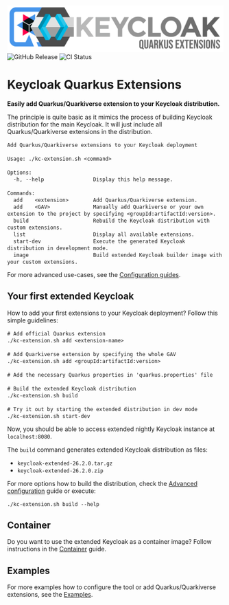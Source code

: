 ![Keycloak-extended](logo.png)
![GitHub Release](https://img.shields.io/github/v/release/mabartos/keycloak-quarkus-extensions)
![CI Status](https://github.com/mabartos/keycloak-quarkus-extensions/actions/workflows/main.yml/badge.svg)

# Keycloak Quarkus Extensions

**Easily add Quarkus/Quarkiverse extension to your Keycloak distribution.**

The principle is quite basic as it mimics the process of building Keycloak distribution for the main Keycloak.
It will just include all Quarkus/Quarkiverse extensions in the distribution.

```shell
Add Quarkus/Quarkiverse extensions to your Keycloak deployment

Usage: ./kc-extension.sh <command>

Options:
  -h, --help                Display this help message.

Commands:
  add    <extension>        Add Quarkus/Quarkiverse extension.
  add    <GAV>              Manually add Quarkiverse or your own extension to the project by specifying <groupId:artifactId:version>.
  build                     Rebuild the Keycloak distribution with custom extensions.
  list                      Display all available extensions.
  start-dev                 Execute the generated Keycloak distribution in development mode.
  image                     Build extended Keycloak builder image with your custom extensions.
```

For more advanced use-cases, see the [Configuration guides](examples/README.md#configuration).

## Your first extended Keycloak

How to add your first extensions to your Keycloak deployment? Follow this simple guidelines:

```shell 
# Add official Quarkus extension
./kc-extension.sh add <extension-name>

# Add Quarkiverse extension by specifying the whole GAV
./kc-extension.sh add <groupId:artifactId:version>

# Add the necessary Quarkus properties in 'quarkus.properties' file

# Build the extended Keycloak distribution
./kc-extension.sh build

# Try it out by starting the extended distribution in dev mode
./kc-extension.sh start-dev
```

Now, you should be able to access extended nightly Keycloak instance at `localhost:8080`.

The `build` command generates extended Keycloak distribution as files:

* `keycloak-extended-26.2.0.tar.gz`
* `keycloak-extended-26.2.0.zip`

For more options how to build the distribution, check the [Advanced configuration](examples/advanced-configuration.md) guide or execute:
```shell
./kc-extension.sh build --help
```

## Container

Do you want to use the extended Keycloak as a container image?
Follow instructions in the [Container](docs/container.md) guide.

## Examples

For more examples how to configure the tool or add Quarkus/Quarkiverse extensions, see the [Examples](examples/README.md).
